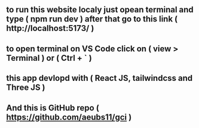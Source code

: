 ## to run this website localy just opean terminal and type ( npm run dev ) after that go to this link ( http://localhost:5173/ )
## to open terminal on VS Code click on ( view > Terminal ) or ( Ctrl + ` )
## this app devlopd with ( React JS, tailwindcss and Three JS )
## And this is GitHub repo ( https://github.com/aeubs11/gci )